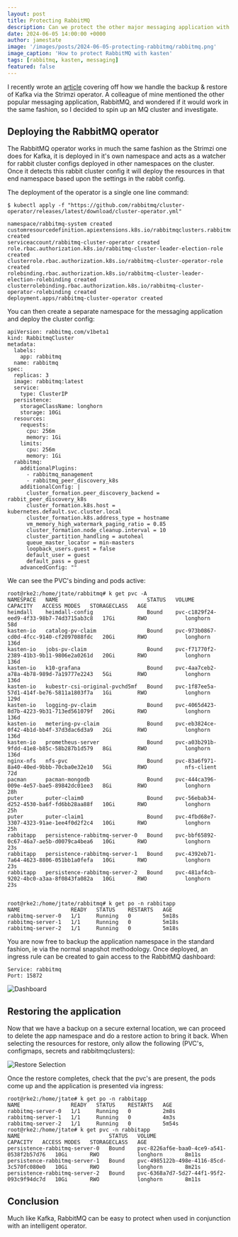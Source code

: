 ```yaml
---
layout: post
title: Protecting RabbitMQ
description: Can we protect the other major messaging application with Kasten too?
date: 2024-06-05 14:00:00 +0000
author: jamestate
image: '/images/posts/2024-06-05-protecting-rabbitmq/rabbitmq.png'
image_caption: 'How to protect RabbitMQ with kasten'
tags: [rabbitmq, kasten, messaging]
featured: false
---
```


I recently wrote an [article](https://veeamkasten.dev/kasten-and-strimzi-kafka) covering off how we handle the backup & restore of Kafka via the Strimzi operator. A colleague of mine mentioned the other popular messaging application, RabbitMQ, and wondered if it would work in the same fashion, so I decided to spin up an MQ cluster and investigate.

## Deploying the RabbitMQ operator

The RabbitMQ operator works in much the same fashion as the Strimzi one does for Kafka, it is deployed in it's own namespace and acts as a watcher for rabbit cluster configs deployed in other namespaces on the cluster. Once it detects this rabbit cluster config it will deploy the resources in that end namespace based upon the settings in the rabbit config.

The deployment of the operator is a single one line command:

```
$ kubectl apply -f "https://github.com/rabbitmq/cluster-operator/releases/latest/download/cluster-operator.yml"

namespace/rabbitmq-system created
customresourcedefinition.apiextensions.k8s.io/rabbitmqclusters.rabbitmq.com created
serviceaccount/rabbitmq-cluster-operator created
role.rbac.authorization.k8s.io/rabbitmq-cluster-leader-election-role created
clusterrole.rbac.authorization.k8s.io/rabbitmq-cluster-operator-role created
rolebinding.rbac.authorization.k8s.io/rabbitmq-cluster-leader-election-rolebinding created
clusterrolebinding.rbac.authorization.k8s.io/rabbitmq-cluster-operator-rolebinding created
deployment.apps/rabbitmq-cluster-operator created
```

You can then create a separate namespace for the messaging application and deploy the cluster config:

```
apiVersion: rabbitmq.com/v1beta1
kind: RabbitmqCluster
metadata:
  labels:
    app: rabbitmq
  name: rabbitmq
spec:
  replicas: 3
  image: rabbitmq:latest
  service:
    type: ClusterIP
  persistence:
    storageClassName: longhorn
    storage: 10Gi
  resources:
    requests:
      cpu: 256m
      memory: 1Gi
    limits:
      cpu: 256m
      memory: 1Gi
  rabbitmq:
    additionalPlugins:
      - rabbitmq_management
      - rabbitmq_peer_discovery_k8s
    additionalConfig: |
      cluster_formation.peer_discovery_backend = rabbit_peer_discovery_k8s
      cluster_formation.k8s.host = kubernetes.default.svc.cluster.local
      cluster_formation.k8s.address_type = hostname
      vm_memory_high_watermark_paging_ratio = 0.85
      cluster_formation.node_cleanup.interval = 10
      cluster_partition_handling = autoheal
      queue_master_locator = min-masters
      loopback_users.guest = false
      default_user = guest
      default_pass = guest
    advancedConfig: ""
```

We can see the PVC's binding and pods active:

```
root@rke2:/home/jtate/rabbitmq# k get pvc -A
NAMESPACE   NAME                            STATUS   VOLUME                                     CAPACITY   ACCESS MODES   STORAGECLASS   AGE
heimdall    heimdall-config                 Bound    pvc-c1829f24-eed9-4f33-98b7-74d3715ab3c8   17Gi       RWO            longhorn       58d
kasten-io   catalog-pv-claim                Bound    pvc-973b0867-cd0d-4fcc-9140-cf2097088fdc   20Gi       RWO            longhorn       136d
kasten-io   jobs-pv-claim                   Bound    pvc-f71770f2-2389-41b3-9b11-9806e2a0261d   20Gi       RWO            longhorn       136d
kasten-io   k10-grafana                     Bound    pvc-4aa7ceb2-a78a-4b78-989d-7a19777e2243   5Gi        RWO            longhorn       136d
kasten-io   kubestr-csi-original-pvchd5mf   Bound    pvc-1f87ee5a-57d1-414f-be76-5811a1803f7a   1Gi        RWO            longhorn       129d
kasten-io   logging-pv-claim                Bound    pvc-4065d423-8d7b-4223-9b31-713ed561079f   20Gi       RWO            longhorn       136d
kasten-io   metering-pv-claim               Bound    pvc-eb3824ce-0f42-4b1d-bb4f-37d3dac6d3a9   2Gi        RWO            longhorn       136d
kasten-io   prometheus-server               Bound    pvc-a03b291b-9fdd-41e8-b85c-58b287b1d579   8Gi        RWO            longhorn       136d
nginx-nfs   nfs-pvc                         Bound    pvc-83a6f971-8a40-40ed-9bbb-70cba0e32e10   5Gi        RWO            nfs-client     72d
pacman      pacman-mongodb                  Bound    pvc-444ca396-009e-4e57-bae5-89842dc01ee3   8Gi        RWO            longhorn       28h
puter       puter-claim0                    Bound    pvc-56ebab34-d252-4530-ba6f-fd6bb28aa88f   10Gi       RWO            longhorn       25h
puter       puter-claim1                    Bound    pvc-4fbd68e7-3307-4323-91ae-1ee4f0d2f2c4   10Gi       RWO            longhorn       25h
rabbitapp   persistence-rabbitmq-server-0   Bound    pvc-bbf65892-0c67-46a7-ae5b-d0079ca4bea6   10Gi       RWO            longhorn       23s
rabbitapp   persistence-rabbitmq-server-1   Bound    pvc-4392eb71-7a64-4623-8806-051bb1a0fefa   10Gi       RWO            longhorn       23s
rabbitapp   persistence-rabbitmq-server-2   Bound    pvc-481af4cb-9202-4bc0-a3aa-8f0843fa082a   10Gi       RWO            longhorn       23s


root@rke2:/home/jtate/rabbitmq# k get po -n rabbitapp
NAME                READY   STATUS    RESTARTS   AGE
rabbitmq-server-0   1/1     Running   0          5m18s
rabbitmq-server-1   1/1     Running   0          5m18s
rabbitmq-server-2   1/1     Running   0          5m18s
```

You are now free to backup the application namespace in the standard fashion, ie via the normal snapshot methodology. Once deployed, an ingress rule can be created to gain access to the RabbitMQ dashboard:

```
Service: rabbitmq
Port: 15872
```

![Dashboard](/images/posts/2024-06-05-protecting-rabbitmq/1.png)

## Restoring the application

Now that we have a backup on a secure external location, we can proceed to delete the app namespace and do a restore action to bring it back. When selecting the resources for restore, only allow the following (PVC's, configmaps, secrets and rabbitmqclusters):

![Restore Selection](images/posts/2024-06-05-protecting-rabbitmq/2.png)

Once the restore completes, check that the pvc's are present, the pods come up and the application is presented via ingress:

```
root@rke2:/home/jtate# k get po -n rabbitapp
NAME                READY   STATUS    RESTARTS   AGE
rabbitmq-server-0   1/1     Running   0          2m8s
rabbitmq-server-1   1/1     Running   0          4m3s
rabbitmq-server-2   1/1     Running   0          5m54s
root@rke2:/home/jtate# k get pvc -n rabbitapp
NAME                            STATUS   VOLUME                                     CAPACITY   ACCESS MODES   STORAGECLASS   AGE
persistence-rabbitmq-server-0   Bound    pvc-8226af6e-baa0-4ce9-a541-0538f2b57d76   10Gi       RWO            longhorn       8m11s
persistence-rabbitmq-server-1   Bound    pvc-4985122b-498e-4116-85cd-3c570fc080e0   10Gi       RWO            longhorn       8m21s
persistence-rabbitmq-server-2   Bound    pvc-6368a7d7-5d27-44f1-95f2-093c9f94dc7d   10Gi       RWO            longhorn       8m11s
```

## Conclusion

Much like Kafka, RabbitMQ can be easy to protect when used in conjunction with an intelligent operator.
